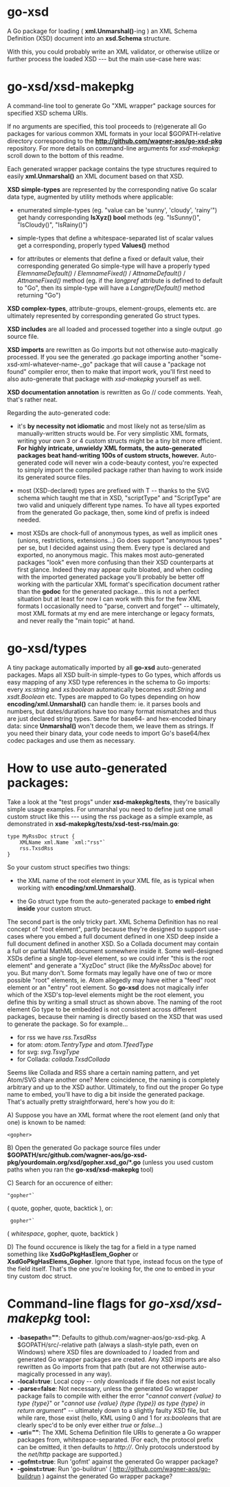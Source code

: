 go-xsd
======


A Go package for loading ( **xml.Unmarshal()**-ing ) an XML Schema Definition (XSD) document into an **xsd.Schema** structure.

With this, you could probably write an XML validator, or otherwise utilize or further process the loaded XSD --- but the main use-case here was:


go-xsd/xsd-makepkg
==================


A command-line tool to generate Go "XML wrapper" package sources for specified XSD schema URIs.

If no arguments are specified, this tool proceeds to (re)generate all Go packages for various common XML formats in your local $GOPATH-relative directory corresponding to the **http://github.com/wagner-aos/go-xsd-pkg** repository. For more details on command-line arguments for *xsd-makepkg*: scroll down to the bottom of this readme.

Each generated wrapper package contains the type structures required to easily **xml.Unmarshal()** an XML document based on that XSD.

**XSD simple-types** are represented by the corresponding native Go scalar data type, augmented by utility methods where applicable:

- enumerated simple-types (eg. "value can be 'sunny', 'cloudy', 'rainy'") get handy corresponding **IsXyz() bool** methods (eg. "IsSunny()", "IsCloudy()", "IsRainy()")

- simple-types that define a whitespace-separated list of scalar values get a corresponding, properly typed **Values()** method

- for attributes or elements that define a fixed or default value, their corresponding generated Go simple-type will have a properly typed *ElemnameDefault()* / *ElemnameFixed()* / *AttnameDefault()* / *AttnameFixed()* method (eg. if the *langpref* attribute is defined to default to "Go", then its simple-type will have a *LangprefDefault()* method returning "Go")

**XSD complex-types**, attribute-groups, element-groups, elements etc. are ultimately represented by corresponding generated Go struct types.

**XSD includes** are all loaded and processed together into a single output .go source file.

**XSD imports** are rewritten as Go imports but not otherwise auto-magically processed. If you see the generated .go package importing another "some-xsd-xml-whatever-name-_go" package that will cause a "package not found" compiler error, then to make that import work, you'll first need to also auto-generate that package with *xsd-makepkg* yourself as well.

**XSD documentation annotation** is rewritten as Go // code comments. Yeah, that's rather neat.

Regarding the auto-generated code:

- it's **by necessity not idiomatic** and most likely not as terse/slim as manually-written structs would be. For very simplistic XML formats, writing your own 3 or 4 custom structs might be a tiny bit more efficient. **For highly intricate, unwieldy XML formats, the auto-generated packages beat hand-writing 100s of custom structs, however.** Auto-generated code will never win a code-beauty contest, you're expected to simply import the compiled package rather than having to work inside its generated source files.

- most (XSD-declared) types are prefixed with T -- thanks to the SVG schema which taught me that in XSD, "scriptType" and "ScriptType" are two valid and uniquely different type names. To have all types exported from the generated Go package, then, some kind of prefix is indeed needed.

- most XSDs are chock-full of anonymous types, as well as implicit ones (unions, restrictions, extensions...) Go does support "anonymous types" per se, but I decided against using them. Every type is declared and exported, no anonymous magic. This makes most auto-generated packages "look" even more confusing than their XSD counterparts at first glance. Indeed they may appear quite bloated, and when coding with the imported generated package you'll probably be better off working with the particular XML format's specification document rather than the **godoc** for the generated package... this is not a perfect situation but at least for now I can work with this for the few XML formats I occasionally need to "parse, convert and forget" -- ultimately, most XML formats at my end are mere interchange or legacy formats, and never really the "main topic" at hand.


go-xsd/types
============


A tiny package automatically imported by all **go-xsd** auto-generated packages.
Maps all XSD built-in simple-types to Go types, which affords us easy mapping of any XSD type references in the schema to Go imports: every *xs:string* and *xs:boolean* automatically becomes *xsdt.String* and *xsdt.Boolean* etc.
Types are mapped to Go types depending on how **encoding/xml.Unmarshal()** can handle them: ie. it parses bools and numbers, but dates/durations have too many format mismatches and thus are just declared string types.
Same for base64- and hex-encoded binary data: since **Unmarshal()** won't decode them, we leave them as strings. If you need their binary data, your code needs to import Go's base64/hex codec packages and use them as necessary.


How to use auto-generated packages:
===================================


Take a look at the "test progs" under **xsd-makepkg/tests**, they're basically simple usage examples. For unmarshal you need to define just one small custom struct like this --- using the rss package as a simple example, as demonstrated in **xsd-makepkg/tests/xsd-test-rss/main.go**:


    type MyRssDoc struct {
        XMLName xml.Name `xml:"rss"`
        rss.TxsdRss
    }


So your custom struct specifies two things:

- the XML name of the root element in your XML file, as is typical when working with **encoding/xml.Unmarshal()**.

- the Go struct type from the auto-generated package to **embed right inside** your custom struct.

The second part is the only tricky part. XML Schema Definition has no real concept of "root element", partly because they're designed to support use-cases where you embed a full document defined in one XSD deep inside a full document defined in another XSD. So a Collada document may contain a full or partial MathML document somewhere inside it. Some well-designed XSDs define a single top-level element, so we could infer "this is the root element" and generate a "XyzDoc" struct (like the *MyRssDoc* above) for you. But many don't. Some formats may legally have one of two or more possible "root" elements, ie. Atom allegedly may have either a "feed" root element or an "entry" root element. So **go-xsd** does not magically infer which of the XSD's top-level elements might be the root element, you define this by writing a small struct as shown above. The naming of the root element Go type to be embedded is not consistent across different packages, because their naming is directly based on the XSD that was used to generate the package. So for example...

- for rss we have *rss.TxsdRss*
- for atom: *atom.TentryType* and *atom.TfeedType*
- for svg: *svg.TsvgType*
- for Collada: *collada.TxsdCollada*

Seems like Collada and RSS share a certain naming pattern, and yet Atom/SVG share another one? Mere coincidence, the naming is completely arbitrary and up to the XSD author. Ultimately, to find out the proper Go type name to embed, you'll have to dig a bit inside the generated package. That's actually pretty straightforward, here's how you do it:

A) Suppose you have an XML format where the root element (and only that one) is known to be named:


    <gopher>


B) Open the generated Go package source files under **$GOPATH/src/github.com/wagner-aos/go-xsd-pkg/yourdomain.org/xsd/gopher.xsd_go/*.go** (unless you used custom paths when you ran the **go-xsd/xsd-makepkg** tool)

C) Search for an occurence of either:


    "gopher"`


( quote, gopher, quote, backtick ), or:


     gopher"`


( *whitespace*, gopher, quote, backtick )

D) The found occurence is likely the tag for a field in a type named something like **XsdGoPkgHasElem_Gopher** or **XsdGoPkgHasElems_Gopher**. Ignore that type, instead focus on the type of the field itself. That's the one you're looking for, the one to embed in your tiny custom doc struct.


Command-line flags for *go-xsd/xsd-makepkg* tool:
=================================================


- **-basepath=""**: Defaults to github.com/wagner-aos/go-xsd-pkg. A $GOPATH/src/-relative path (always a slash-style path, even on Windows) where XSD files are downloaded to / loaded from and generated Go wrapper packages are created. Any XSD imports are also rewritten as Go imports from that path (but are not otherwise auto-magically processed in any way).
- **-local=true**: Local copy -- only downloads if file does not exist locally
- **-parse=false**: Not necessary, unless the generated Go wrapper package fails to compile with either the error "*cannot convert {value} to type {type}*" or "*cannot use {value} (type {type}) as type {type} in return argument*" -- ultimately down to a slightly faulty XSD file, but while rare, those exist (hello, KML using 0 and 1 for *xs:boolean*s that are clearly spec'd to be only ever either *true* or *false*...)
- **-uri=""**: The XML Schema Definition file URIs to generate a Go wrapper packages from, whitespace-separated. (For each, the protocol prefix can be omitted, it then defaults to *http://*. Only protocols understood by the *net/http* package are supported.)
- **-gofmt=true**: Run 'gofmt' against the generated Go wrapper package?
- **-goinst=true**: Run 'go-buildrun' ( http://github.com/wagner-aos/go-buildrun ) against the generated Go wrapper package?
